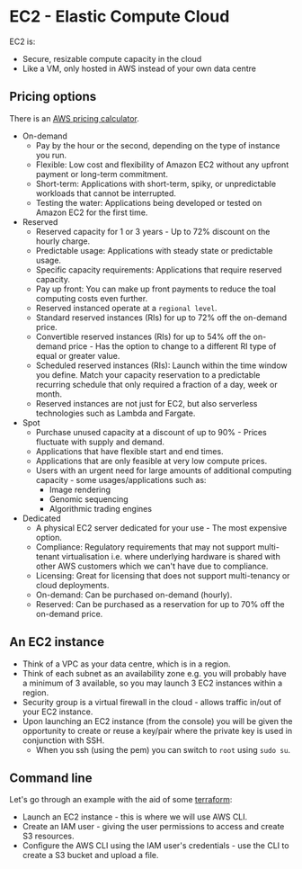 # EC2 - Elastic Compute Cloud

EC2 is:
- Secure, resizable compute capacity in the cloud
- Like a VM, only hosted in AWS instead of your own data centre

## Pricing options

There is an [AWS pricing calculator](https://calculator.aws/#/).

- On-demand
  - Pay by the hour or the second, depending on the type of instance you run.
  - Flexible: Low cost and flexibility of Amazon EC2 without any upfront payment or long-term commitment.
  - Short-term: Applications with short-term, spiky, or unpredictable workloads that cannot be interrupted.
  - Testing the water: Applications being developed or tested on Amazon EC2 for the first time.
- Reserved
  - Reserved capacity for 1 or 3 years - Up to 72% discount on the hourly charge.
  - Predictable usage: Applications with steady state or predictable usage.
  - Specific capacity requirements: Applications that require reserved capacity.
  - Pay up front: You can make up front payments to reduce the toal computing costs even further.
  - Reserved instanced operate at a `regional level`.
  - Standard reserved instances (RIs) for up to 72% off the on-demand price.
  - Convertible reserved instances (RIs) for up to 54% off the on-demand price - Has the option to change to a different RI type of equal or greater value.
  - Scheduled reserved instances (RIs): Launch within the time window you define. Match your capacity reservation to a predictable recurring schedule that only required a fraction of a day, week or month.
  - Reserved instances are not just for EC2, but also serverless technologies such as Lambda and Fargate.
- Spot
  - Purchase unused capacity at a discount of up to 90% - Prices fluctuate with supply and demand.
  - Applications that have flexible start and end times.
  - Applications that are only feasible at very low compute prices.
  - Users with an urgent need for large amounts of additional computing capacity - some usages/applications such as:
    - Image rendering
    - Genomic sequencing
    - Algorithmic trading engines
- Dedicated
  - A physical EC2 server dedicated for your use - The most expensive option.
  - Compliance: Regulatory requirements that may not support multi-tenant virtualisation i.e. where underlying hardware is shared with other AWS customers which we can't have due to compliance.
  - Licensing: Great for licensing that does not support multi-tenancy or cloud deployments.
  - On-demand: Can be purchased on-demand (hourly).
  - Reserved: Can be purchased as a reservation for up to 70% off the on-demand price.

## An EC2 instance

- Think of a VPC as your data centre, which is in a region.
- Think of each subnet as an availability zone e.g. you will probably have a minimum of 3 available, so you may launch 3 EC2 instances within a region.
- Security group is a virtual firewall in the cloud - allows traffic in/out of your EC2 instance.
- Upon launching an EC2 instance (from the console) you will be given the opportunity to create or reuse a key/pair where the private key is used in conjunction with SSH.
  - When you ssh (using the pem) you can switch to `root` using `sudo su`.

## Command line

Let's go through an example with the aid of some [terraform](../terraform/ec2/instance-proxy/main.tf):
- Launch an EC2 instance - this is where we will use AWS CLI.
- Create an IAM user - giving the user permissions to access and create S3 resources.
- Configure the AWS CLI using the IAM user's credentials - use the CLI to create a S3 bucket and upload a file.